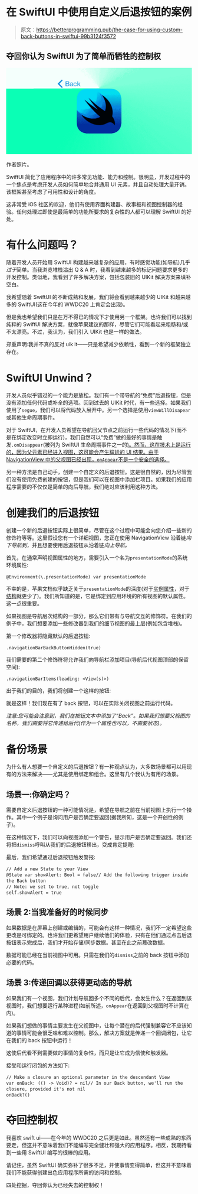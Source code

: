 # 在 SwiftUI 中使用自定义后退按钮的案例

> 原文：<https://betterprogramming.pub/the-case-for-using-custom-back-buttons-in-swiftui-99b3124f3572>

## 夺回你认为 SwiftUI 为了简单而牺牲的控制权

![](img/7d13d129ce063a7608f01a28edf2435c.png)

作者照片。

SwiftUI 简化了应用程序中的许多常见功能、能力和控制。很明显，开发过程中的一个焦点是考虑开发人员如何简单地合并通用 UI 元素，并且自动处理大量开销。该框架甚至考虑了可用性和设计的角度。

这非常受 iOS 社区的欢迎，他们有使用界面构建器、故事板和视图控制器的经验。任何处理过即使是最简单的功能所要求的复杂性的人都可以理解 SwiftUI 的好处。

# 有什么问题吗？

随着开发人员开始用 SwiftUI 构建越来越复杂的应用，有时感觉功能(如导航)几乎*过于*简单。当我浏览堆栈溢出 Q & A 时，我看到越来越多的标记问题要求更多的开发控制。类似地，我看到了许多解决方案，包括包装旧的 UIKit 解决方案来填补空白。

我希望随着 SwiftUI 的不断成熟和发展，我们将会看到越来越少的 UIKit 和越来越多的 SwiftUI(这在今年的 WWDC20 上肯定会出现)。

但是我也希望我们只是在万不得已的情况下才使用另一个框架。也许我们可以找到纯粹的 SwiftUI 解决方案，就像苹果建议的那样，尽管它们可能看起来粗糙和/或不太漂亮。不过，我认为，我们引入 UIKit 也是一样的做法。

郑重声明:我并不真的反对 uik it——只是希望减少依赖性，看到一个新的框架独立存在。

# SwiftUI Unwind？

开发人员似乎错过的一个能力是放松。我们有一个带导航的“免费”后退按钮，但是没有添加任何代码或补全的选项。回到过去的 UIKit 时代，有一些选择。如果我们使用了`segue`，我们可以将代码放入展开中。另一个选择是使用`viewWillDisapear`或其他生命周期事件。

对于 SwiftUI，在开发人员希望在导航回父节点之前运行一些代码的情况下(而不是在绑定改变时立即运行)，我们自然可以“免费”做的最好的事情是触发`.onDisappear`(被列为 SwiftUI 生命周期事件之一的[)。然而，这在技术上是运行的，因为父元素已经进入视图，这可能会产生尴尬的 UI 结果。由于 NavigationView 中的父视图已经出现，`onAppear`不是一个安全的选择。](https://medium.com/flawless-app-stories/the-simple-life-cycle-of-a-swiftui-view-95e2e14848a2)

另一种方法是自己动手，创建一个自定义的后退按钮。这是很自然的，因为尽管我们没有使用免费创建的按钮，但是我们可以在视图中添加栏项目。如果我们的应用程序需要的不仅仅是简单的向后导航，我们绝对应该利用这种方法。

# 创建我们的后退按钮

创建一个新的后退按钮实际上很简单，尽管在这个过程中可能会向您介绍一些新的修饰符等等。这里假设您有一个详细视图，您正在使用 NavigationView 沿着链*向下导航到*，并且想要使用后退按钮从沿着链*向上导航。*

首先，在通常声明视图属性的地方，需要引入一个名为`presentationMode`的系统环境属性:

```
@Environment(\.presentationMode) var presentationMode
```

不幸的是，苹果文档似乎缺乏关于`presentationMode`的深度(对于[实例属性](https://developer.apple.com/documentation/swiftui/environmentvalues/3363874-presentationmode)，对于[结构](https://developer.apple.com/documentation/swiftui/presentationmode)就更少了)。我们所知道的是，它是绑定到应用环境的所有视图的默认属性。这一点很重要。

如果视图是导航层次结构的一部分，那么它们带有与导航交互的修饰符。在我们的例子中，我们想要添加一些修改器到我们的细节视图的最上层(例如包含堆栈)。

第一个修改器将隐藏默认的后退按钮:

```
.navigationBarBackButtonHidden(true)
```

我们需要的第二个修饰符将允许我们向导航栏添加项目(导航后代视图顶部的保留空间):

```
.navigationBarItems(leading: <View(s)>)
```

出于我们的目的，我们将创建一个这样的按钮:

就是这样！我们现在有了 back 按钮，可以在实际关闭视图之前运行代码。

*注意:您可能会注意到，我们在按钮文本中添加了“Back”。如果我们想要父视图的名称，我们需要将它传递给后代(作为一个属性也可以，不需要状态)。*

# 备份场景

为什么有人想要一个自定义的后退按钮？有一种观点认为，大多数场景都可以用现有的方法来解决——尤其是使用绑定和组合。这里有几个我认为有用的场景。

## 场景一:你确定吗？

需要自定义后退按钮的一种可能情况是，希望在导航之前在当前视图上执行一个操作。其中一个例子是询问用户是否确定要返回(据我所知，这是一个开创性的例子)。

在这种情况下，我们可以向视图添加一个警告，提示用户是否确定要返回。我们还将把`dismiss`呼叫从我们的后退按钮移出，变成肯定提醒:

最后，我们希望通过后退按钮触发警报:

```
// Add a new State to your View
@State var showAlert: Bool = false// Add the following trigger inside the Back button
// Note: we set to true, not toggle
self.showAlert = true
```

## 场景 2:当我准备好的时候同步

如果数据是在屏幕上创建或编辑的，可能会有这样一种情况，我们不一定希望这些更改是可绑定的。也许我们更希望用户继续他们的体验，只有在他们通过点击后退按钮表示完成后，我们才开始存储/同步数据。甚至在此之前篡改数据。

数据可能已经在当前视图中可用。只需在我们的`dismiss`之前的 back 按钮中添加必要的代码。

## 场景 3:传递回调以获得更动态的导航

如果我们有一个视图，我们计划导航回多个不同的后代，会发生什么？在返回到该视图时，我们想要运行某种进程(如前所述，`onAppear`在返回到父视图时不计算在内)。

如果我们想做的事情主要发生在父视图中，让每个潜在的后代强制兼容它不应该知道的事情可能会很乏味和难以控制。那么，解决方案就是传递一个回调闭包，让它在我们的 back 按钮中运行！

这使后代看不到需要做的事情的复杂性，而只是让它成为信使和触发器。

接受和运行闭包的方法如下:

```
// Make a closure an optional parameter in the descendant View
var onBack: (() -> Void)? = nil// In our Back button, we'll run the closure, provided it's not nil
onBack?()
```

# 夺回控制权

我喜欢 swift ui——在今年的 WWDC20 之后更是如此。虽然还有一些成熟的东西要走，但这并不意味着我们不能编写完全健壮和强大的应用程序。相反，我期待看到一些用 SwiftUI 编写的很棒的应用。

请记住，虽然 SwiftUI 确实弥补了很多不足，并使事情变得简单，但这并不意味着我们不能获得创建出色应用程序所需的访问和控制。

四处挖掘，夺回你认为已经失去的控制权！